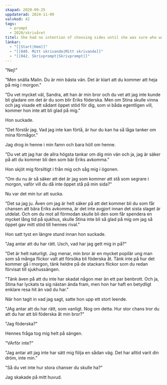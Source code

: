 ```yaml
---
skapad: 2020-09-25
uppdaterad: 2024-11-09
valvkod: 42
tags:
  - prompt
  - 2020/skrivåret
titel: She had no intention of choosing sides until she was sure who was going to win
länkar:
  - "[[Start|Hem]]"
  - "[[040. Mitt skrivande|Mitt skrivande]]"
  - "[[042. Skrivprompt|Skrivprompt]]"
---
```

"Nej!"

"Men snälla Malin. Du är min bästa vän. Det är klart att du kommer att heja på mig i morgon."

"Du vet mycket väl, Sandra, att han är min bror och du vet att jag inte kunde bli gladare om det är du som blir Eriks föderska. Men om Stina skulle vinna och jag visade ett sådant öppet stöd för dig, som vi båda egentligen vill, kommer hon inte att bli glad på mig."

Hon suckade.

"Det förstår jag. Vad jag inte kan förtå, är hur du kan ha så låga tanker om mina förmågor."

Jag drog in henne i min famn och bara höll om henne.

"Du vet att jag har de allra högsta tankar om dig min vän och ja, jag är säker på att du kommer bli den som bär Eriks avkomma."

Hon skjöt mig försiltigt i från mig och såg mig i ögonen.

"Om du nu är så säker att det är jag som kommer att stå som segrare i morgon, vaför vill du då inte öppet stå på min sida?"

Nu var det min tur att sucka.

"Det sa jag ju. Även om jag är helt säker på att det kommer bli du som får chansen att bära Eriks avkomma, är det inte avgjort innan det sista slaget är utdelat. Och om du mot all förmodan skulle bli den som får spendera en mycket lång tid på sjukhus, skulle Stina inte bli så glad på mig om jag så öppet gav mitt stöd till hennes rival."

Hon satt tyst en längre stund innan hon suckade.

"Jag antar att du har rätt. Usch, vad har jag gett mig in på?"

"Det är helt naturligt. Jag menar, min bror är en mycket popilär ung man som så många flickor valt att försöka bli föderska åt. Tänk inte på hur det kommer gå i morgon, tänk heldre på de stackars flickor som du redan förvisat till sjukhussängen.

"Tänk även på att du inte har skadat någon mer än ett par benbrott. Och ja, Stina har lyckats ta sig nästan ända fram, men hon har haft en betydligt enklare resa hit än vad du har."

När hon tagit in vad jag sagt, satte hon upp ett stort leende.

"JAg antar att du har rätt, som vanligt. Nog om detta. Hur stor chans tror du att du har att bli föderska åt min bror?"

"Jag föderska?"

Hennes fråga tog mig helt på sängen.

"VArför inte?"

"Jag antar att jag inte har sätt mig följa en sådan väg. Det har alltid varit din dröm, inte min."

"Så du vet inte hur stora chanser du skulle ha?"

Jag skakade på mitt huvud.